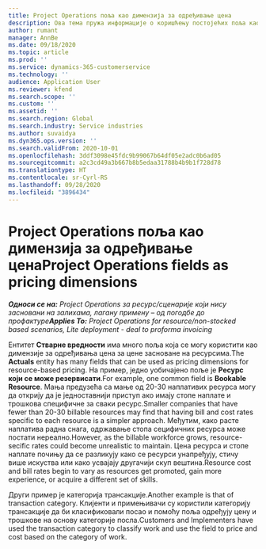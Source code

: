 ```yaml
---
title: Project Operations поља као димензија за одређивање цена
description: Ова тема пружа информације о коришћењу постојећих поља као димензија за одређивање цена у услузи Dynamics 365 Project Operations.
author: rumant
manager: AnnBe
ms.date: 09/18/2020
ms.topic: article
ms.prod: ''
ms.service: dynamics-365-customerservice
ms.technology: ''
audience: Application User
ms.reviewer: kfend
ms.search.scope: ''
ms.custom: ''
ms.assetid: ''
ms.search.region: Global
ms.search.industry: Service industries
ms.author: suvaidya
ms.dyn365.ops.version: ''
ms.search.validFrom: 2020-10-01
ms.openlocfilehash: 3ddf3098e45fdc9b99067b64df05e2adc0b6ad05
ms.sourcegitcommit: a2c3cd49a3b667b8b5edaa31788b4b9b1f728d78
ms.translationtype: HT
ms.contentlocale: sr-Cyrl-RS
ms.lasthandoff: 09/28/2020
ms.locfileid: "3896434"
---
```

# <a name="project-operations-fields-as-pricing-dimensions"></a><span data-ttu-id="2fc73-103">Project Operations поља као димензија за одређивање цена</span><span class="sxs-lookup"><span data-stu-id="2fc73-103">Project Operations fields as pricing dimensions</span></span>

<span data-ttu-id="2fc73-104">_**Односи се на:** Project Operations за ресурс/сценарије који нису засновани на залихама, лагану примену – од погодбе до профактуре_</span><span class="sxs-lookup"><span data-stu-id="2fc73-104">_**Applies To:** Project Operations for resource/non-stocked based scenarios, Lite deployment - deal to proforma invoicing_</span></span>

<span data-ttu-id="2fc73-105">Ентитет **Стварне вредности** има много поља која се могу користити као димензије за одређивања цена за цене засноване на ресурсима.</span><span class="sxs-lookup"><span data-stu-id="2fc73-105">The **Actuals** entity has many fields that can be used as pricing dimensions for resource-based pricing.</span></span> <span data-ttu-id="2fc73-106">На пример, једно уобичајено поље је **Ресурс који се може резервисати**.</span><span class="sxs-lookup"><span data-stu-id="2fc73-106">For example, one common field is **Bookable Resource**.</span></span> <span data-ttu-id="2fc73-107">Мања предузећа са мање од 20-30 наплативих ресурса могу да открију да је једноставнији приступ ако имају стопе наплате и трошкова специфичне за сваки ресурс.</span><span class="sxs-lookup"><span data-stu-id="2fc73-107">Smaller companies that have fewer than 20-30 billable resources may find that having bill and cost rates specific to each resource is a simpler approach.</span></span> <span data-ttu-id="2fc73-108">Међутим, како расте наплатива радна снага, одржавање стопа сецифичних ресурса може постати нереално.</span><span class="sxs-lookup"><span data-stu-id="2fc73-108">However, as the billable workforce grows, resource-secific rates could become unrealistic to maintain.</span></span> <span data-ttu-id="2fc73-109">Цена ресурса и стопе наплате почињу да се разликују како се ресурси унапређују, стичу више искуства или како усвајају другачији скуп вештина.</span><span class="sxs-lookup"><span data-stu-id="2fc73-109">Resource cost and bill rates begin to vary as resources get promoted, gain more experience, or acquire a different set of skills.</span></span> 

<span data-ttu-id="2fc73-110">Други пример је категорија трансакције.</span><span class="sxs-lookup"><span data-stu-id="2fc73-110">Another example is that of transaction category.</span></span> <span data-ttu-id="2fc73-111">Клијенти и примењивачи су користили категорију трансакције да би класификовали посао и помоћу поља одређују цену и трошкове на основу категорије посла.</span><span class="sxs-lookup"><span data-stu-id="2fc73-111">Customers and Implementers have used the transaction category to classify work and use the field to price and cost based on the category of work.</span></span>
